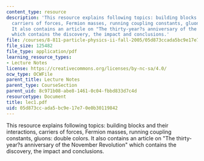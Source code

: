 ```yaml
---
content_type: resource
description: 'This resource explains following topics: building blocks and their interactions,
  carriers of forces, Fermion masses, running coupling constants, gluons: double colors.
  It also contains an article on "The thirty-year?s anniversary of the November Revolution"
  which contains the discovery, the impact and conclusions.'
file: /courses/8-811-particle-physics-ii-fall-2005/05d873ccada5bc9e17e70e0b30119842_lec1.pdf
file_size: 125482
file_type: application/pdf
learning_resource_types:
- Lecture Notes
license: https://creativecommons.org/licenses/by-nc-sa/4.0/
ocw_type: OCWFile
parent_title: Lecture Notes
parent_type: CourseSection
parent_uid: 8c971b08-abe8-1461-0c04-fbbd833d7c4d
resourcetype: Document
title: lec1.pdf
uid: 05d873cc-ada5-bc9e-17e7-0e0b30119842
---
```

This resource explains following topics: building blocks and their interactions, carriers of forces, Fermion masses, running coupling constants, gluons: double colors. It also contains an article on "The thirty-year?s anniversary of the November Revolution" which contains the discovery, the impact and conclusions.